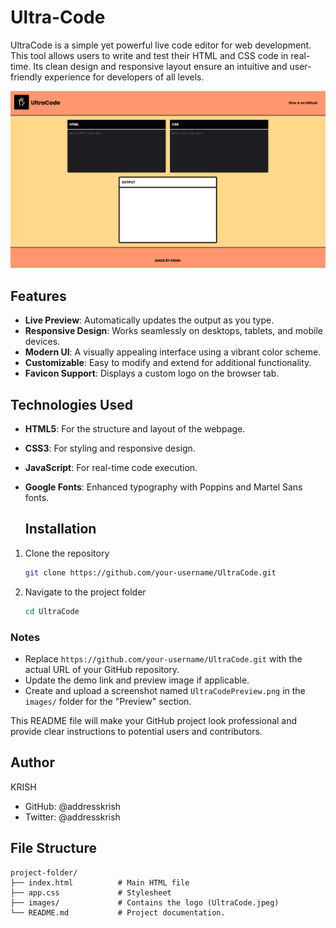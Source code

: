 # Ultra-Code

UltraCode is a simple yet powerful live code editor for web development. This tool allows users to write and test their HTML and CSS code in real-time. Its clean design and responsive layout ensure an intuitive and user-friendly experience for developers of all levels.

![image](https://github.com/addresskrish/Ultra-Code/blob/main/Ultracode.png)

## Features

- **Live Preview**: Automatically updates the output as you type.
- **Responsive Design**: Works seamlessly on desktops, tablets, and mobile devices.
- **Modern UI**: A visually appealing interface using a vibrant color scheme.
- **Customizable**: Easy to modify and extend for additional functionality.
- **Favicon Support**: Displays a custom logo on the browser tab.

## Technologies Used

- **HTML5**: For the structure and layout of the webpage.
- **CSS3**: For styling and responsive design.
- **JavaScript**: For real-time code execution.
- **Google Fonts**: Enhanced typography with Poppins and Martel Sans fonts.

  ## Installation

1. Clone the repository
   ```bash
   git clone https://github.com/your-username/UltraCode.git

2. Navigate to the project folder
   
   ```bash
   cd UltraCode
### Notes
- Replace `https://github.com/your-username/UltraCode.git` with the actual URL of your GitHub repository.
- Update the demo link and preview image if applicable.
- Create and upload a screenshot named `UltraCodePreview.png` in the `images/` folder for the "Preview" section. 

This README file will make your GitHub project look professional and provide clear instructions to potential users and contributors.

## Author
KRISH
- GitHub: @addresskrish
- Twitter: @addresskrish

## File Structure

```plaintext
project-folder/
├── index.html          # Main HTML file
├── app.css             # Stylesheet
├── images/             # Contains the logo (UltraCode.jpeg)
└── README.md           # Project documentation.
